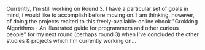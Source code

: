 Currently, I'm still working on Round 3.  I have a particular set of goals in mind, i would like to accomplish before moving on.  I am thinking, however, of doing the projects realted to this freely-available-online ebook "Grokking Algorithms - An illustrated guide for programmers and other curious people" for my next round (perhaps round 3) when I've concluded the other studies & projects which I'm currently working on... 
